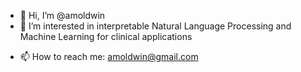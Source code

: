 - 👋 Hi, I’m @amoldwin
- 👀 I’m interested in interpretable Natural Language Processing and Machine Learning for clinical applications
<!--
- 🌱 I’m currently learning ...
- 💞️ I’m looking to collaborate on ...
-->
- 📫 How to reach me: amoldwin@gmail.com
